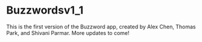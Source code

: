 # Buzzwordsv1_1
This is the first version of the Buzzword app, created by Alex Chen, Thomas Park, and Shivani Parmar. More updates to come!
